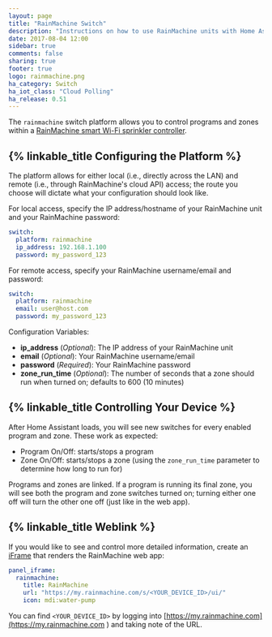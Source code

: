 ```yaml
---
layout: page
title: "RainMachine Switch"
description: "Instructions on how to use RainMachine units with Home Assistant."
date: 2017-08-04 12:00
sidebar: true
comments: false
sharing: true
footer: true
logo: rainmachine.png
ha_category: Switch
ha_iot_class: "Cloud Polling"
ha_release: 0.51
---
```


The `rainmachine` switch platform allows you to control programs and zones within
a [RainMachine smart Wi-Fi sprinkler controller](http://www.rainmachine.com/).

## {% linkable_title Configuring the Platform %}

The platform allows for either local (i.e., directly across the LAN) and remote
(i.e., through RainMachine's cloud API) access; the route you choose will
dictate what your configuration should look like.

For local access, specify the IP address/hostname of your RainMachine unit
and your RainMachine password:

```yaml
switch:
  platform: rainmachine
  ip_address: 192.168.1.100
  password: my_password_123
```

For remote access, specify your RainMachine username/email and password:

```yaml
switch:
  platform: rainmachine
  email: user@host.com
  password: my_password_123
```

Configuration Variables:

- **ip_address** (*Optional*): The IP address of your RainMachine unit
- **email** (*Optional*): Your RainMachine username/email
- **password** (*Required*): Your RainMachine password
- **zone_run_time** (*Optional*): The number of seconds that a zone should run when
turned on; defaults to 600 (10 minutes)

## {% linkable_title Controlling Your Device %}

After Home Assistant loads, you will see new switches for every enabled program
and zone. These work as expected:

- Program On/Off: starts/stops a program
- Zone On/Off: starts/stops a zone (using the `zone_run_time` parameter to
determine how long to run for)

Programs and zones are linked. If a program is running its final zone, you will
see both the program and zone switches turned on; turning either one off will
turn the other one off (just like in the web app).

## {% linkable_title Weblink %}

If you would like to see and control more detailed information, create an [iFrame](/components/panel_iframe/) that renders the RainMachine web app:

```yaml
panel_iframe:
  rainmachine:
    title: RainMachine
    url: "https://my.rainmachine.com/s/<YOUR_DEVICE_ID>/ui/"
    icon: mdi:water-pump
```

You can find `<YOUR_DEVICE_ID>` by logging into [https://my.rainmachine.com](https://my.rainmachine.com ) and taking note of the URL.
